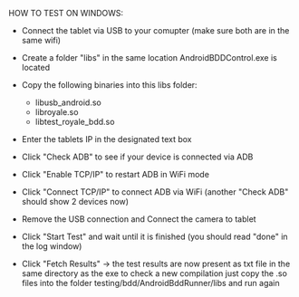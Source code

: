 HOW TO TEST ON WINDOWS:

 * Connect the tablet via USB to your comupter (make sure both are in the same wifi)
 
 * Create a folder "libs" in the same location AndroidBDDControl.exe is located
 
 * Copy the following binaries into this libs folder: 
    * libusb_android.so
    * libroyale.so
    * libtest_royale_bdd.so
    
 * Enter the tablets IP in the designated text box
 
 * Click "Check ADB" to see if your device is connected via ADB
 
 * Click "Enable TCP/IP" to restart ADB in WiFi mode
 
 * Click "Connect TCP/IP" to connect ADB via WiFi (another "Check ADB" should show 2 devices now)
 
 * Remove the USB connection and Connect the camera to tablet
 
 * Click "Start Test" and wait until it is finished (you should read "done" in the log window)
 
 * Click "Fetch Results" -> the test results are now present as txt file in the same directory as the exe to check a new compilation just copy the .so files into the folder testing/bdd/AndroidBddRunner/libs and run again